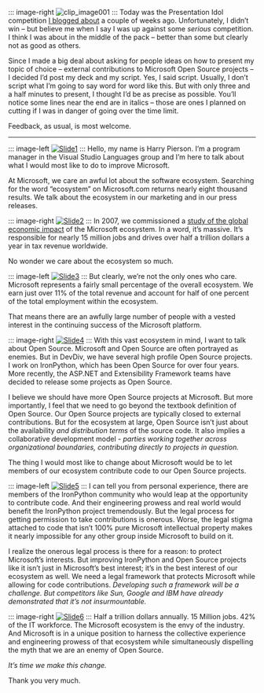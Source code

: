::: image-right
![clip\_image001](http://image.devhawk.net/blog-content/20090518-microsoft-and-open-source/presentationIdol.png) 
:::
Today was the Presentation Idol competition [I blogged
about](http://devhawk.net/2009/05/18/microsoft-and-open-source/) a
couple of weeks ago. Unfortunately, I didn’t win – but believe me when I
say I was up against some *serious* competition. I think I was about in
the middle of the pack – better than some but clearly not as good as
others.

Since I made a big deal about asking for people ideas on how to present
my topic of choice – external contributions to Microsoft Open Source
projects – I decided I’d post my deck and my script. Yes, I said script.
Usually, I don’t script what I’m going to say word for word like this.
But with only three and a half minutes to present, I thought I’d be as
precise as possible. You’ll notice some lines near the end are in
italics – those are ones I planned on cutting if I was in danger of
going over the time limit.

Feedback, as usual, is most welcome.

------------------------------------------------------------------------

::: image-left
[![Slide1](http://image.devhawk.net/blog-content/20090518-microsoft-and-open-source/Slide1_thumb.png "Slide1")](http://image.devhawk.net/blog-content/20090518-microsoft-and-open-source/Slide1.png)
:::
Hello, my name is Harry Pierson. I’m a program manager in the Visual
Studio Languages group and I’m here to talk about what I would most like
to do to improve Microsoft.

At Microsoft, we care an awful lot about the software ecosystem.
Searching for the word “ecosystem” on Microsoft.com returns nearly eight
thousand results. We talk about the ecosystem in our marketing and in
our press releases.

::: image-right
[![Slide2](http://image.devhawk.net/blog-content/20090518-microsoft-and-open-source/Slide2_thumb.png "Slide2")](http://image.devhawk.net/blog-content/20090518-microsoft-and-open-source/Slide2.png)
:::
In 2007, we commissioned a [study of the global economic
impact](http://www.microsoft.com/about/corporatecitizenship/citizenship/economicimpact)
of the Microsoft ecosystem. In a word, it’s massive. It’s responsible
for nearly 15 million jobs and drives over half a trillion dollars a
year in tax revenue worldwide.

No wonder we care about the ecosystem so much.

::: image-left
[![Slide3](http://image.devhawk.net/blog-content/20090518-microsoft-and-open-source/Slide3_thumb.png "Slide3")](http://image.devhawk.net/blog-content/20090518-microsoft-and-open-source/Slide3.png)
:::
But clearly, we’re not the only ones who care. Microsoft represents a
fairly small percentage of the overall ecosystem. We earn just over 11%
of the total revenue and account for half of one percent of the total
employment within the ecosystem.

That means there are an awfully large number of people with a vested
interest in the continuing success of the Microsoft platform.

::: image-right
[![Slide4](http://image.devhawk.net/blog-content/20090518-microsoft-and-open-source/Slide4_thumb.png "Slide4")](http://image.devhawk.net/blog-content/20090518-microsoft-and-open-source/Slide4.png)
:::
With this vast ecosystem in mind, I want to talk about Open Source.
Microsoft and Open Source are often portrayed as enemies. But in DevDiv,
we have several high profile Open Source projects. I work on IronPython,
which has been Open Source for over four years. More recently, the
ASP.NET and Extensibility Framework teams have decided to release some
projects as Open Source.

I believe we should have more Open Source projects at Microsoft. But
more importantly, I feel that we need to go beyond the textbook
definition of Open Source. Our Open Source projects are typically closed
to external contributions. But for the ecosystem at large, Open Source
isn’t just about the availability *and distribution terms* of the source
code. It also implies a collaborative development model *- parties
working together across organizational boundaries, contributing directly
to projects in question.*

The thing I would most like to change about Microsoft would be to let
members of our ecosystem contribute code to our Open Source projects.

::: image-left
[![Slide5](http://image.devhawk.net/blog-content/20090518-microsoft-and-open-source/Slide5_thumb.png "Slide5")](http://image.devhawk.net/blog-content/20090518-microsoft-and-open-source/Slide5.png)
:::
I can tell you from personal experience, there are members of the
IronPython community who would leap at the opportunity to contribute
code. And their engineering prowess and real world would benefit the
IronPython project tremendously. But the legal process for getting
permission to take contributions is onerous. Worse, the legal stigma
attached to code that isn’t 100% pure Microsoft intellectual property
makes it nearly impossible for any other group inside Microsoft to build
on it.

I realize the onerous legal process is there for a reason: to protect
Microsoft’s interests. But improving IronPython and Open Source projects
like it isn’t just in Microsoft’s best interest; it’s in the best
interest of our ecosystem as well. We need a legal framework that
protects Microsoft while allowing for code contributions. *Developing
such a framework will be a challenge. But competitors like Sun, Google
and IBM have already demonstrated that it’s not insurmountable.*

::: image-right
[![Slide6](http://image.devhawk.net/blog-content/20090518-microsoft-and-open-source/Slide6_thumb.png "Slide6")](http://image.devhawk.net/blog-content/20090518-microsoft-and-open-source/Slide6.png)
:::
Half a trillion dollars annually. 15 Million jobs. 42% of the IT
workforce. The Microsoft ecosystem is the envy of the industry. And
Microsoft is in a unique position to harness the collective experience
and engineering prowess of that ecosystem while simultaneously
dispelling the myth that we are an enemy of Open Source.

*It’s time we make this change.*

Thank you very much.
